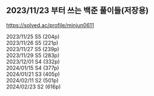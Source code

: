 ## 2023/11/23 부터 쓰는 백준 풀이들(저장용)
https://solved.ac/profile/minjun0611

2023/11/25 S5 (204p)  
2023/11/26 S5 (221p)  
2023/11/27 S5 (239p)  
2023/11/29 S5 (283p)  
2023/12/01 S4 (332p)  
2024/01/15 S4 (377p)  
2024/01/21 S3 (405p)  
2024/02/11 S2 (501p)  
2024/02/23 S2 (616p)  
